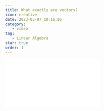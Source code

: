 ```yaml
---
title: What exactly are vectors?
icon: creative
date: 2023-03-07 10:16:05
category:
   - video
tag:
   - Linear Algebra
star: true
order: 1
---
```



<div class="video-container">
  <iframe src="//player.bilibili.com/player.html?aid=483115509&bvid=BV1bT411e7Cv&cid=1054652895&page=1" scrolling="no" border="0" frameborder="no" framespacing="0" allowfullscreen="true"> </iframe>
</div>
